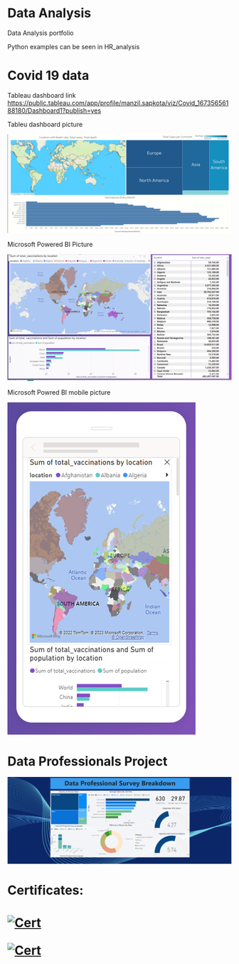 # Data Analysis
Data Analysis portfolio

Python examples can be seen in HR_analysis
<h1>Covid 19 data</h1>




Tableau dashboard link
https://public.tableau.com/app/profile/manzil.sapkota/viz/Covid_16735656188180/Dashboard1?publish=yes

Tableu dashboard picture

<img src="https://github.com/NicksKnack/Covid-Query/raw/main/tableau_Covid_dashboard_picture.png" alt="Tableu dashboard picture">


Microsoft Powered BI Picture

<img src="https://github.com/NicksKnack/Covid-Query/blob/main/microsoft_Power_Bi.png" alt="Bowered Bi dashboard picture">

Microsoft Powred BI mobile picture

<img src="https://github.com/NicksKnack/Covid-Query/blob/main/Microsoft_Power_BI_Mobile.png" alt="Microsoft Powred BI mobile picture">

<h1> Data Professionals Project </h1>

<img src="https://github.com/NicksKnack/Data_Analysis/blob/main/Data_Pro_survey.png?raw=true" alt="Data Professionals">


<h1>Certificates:<h1>
<a href="https://coursera.org/share/d5ae894020f34cea4804f09ab0ecccee"><img src="https://s3.amazonaws.com/coursera_assets/meta_images/generated/CERTIFICATE_LANDING_PAGE/CERTIFICATE_LANDING_PAGE~RBAJHMJ4MK8R/CERTIFICATE_LANDING_PAGE~RBAJHMJ4MK8R.jpeg" alt="Cert"></a>

<a href="https://coursera.org/share/20f924d90d154b533df1f3875c0ac8f6"><img src="https://s3.amazonaws.com/coursera_assets/meta_images/generated/CERTIFICATE_LANDING_PAGE/CERTIFICATE_LANDING_PAGE~CWL54MKCXCFS/CERTIFICATE_LANDING_PAGE~CWL54MKCXCFS.jpeg" alt="Cert"></a>
